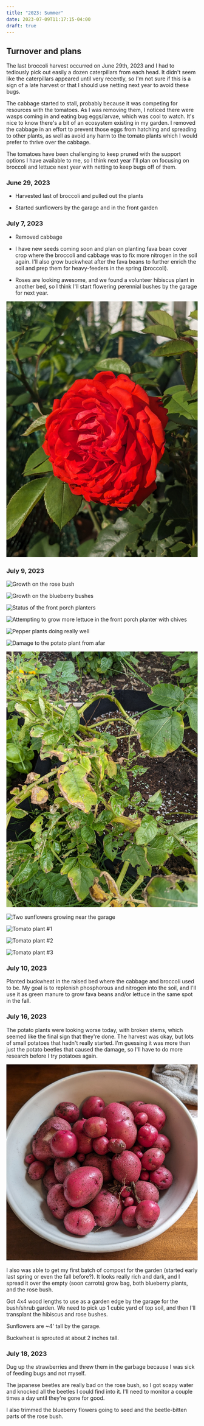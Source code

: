 ```yaml
---
title: "2023: Summer"
date: 2023-07-09T11:17:15-04:00
draft: true
---
```


## Turnover and plans

The last broccoli harvest occurred on June 29th, 2023 and I had to tediously pick out easily a dozen caterpillars from each head. It didn't seem like the caterpillars appeared until very recently, so I'm not sure if this is a sign of a late harvest or that I should use netting next year to avoid these bugs.

The cabbage started to stall, probably because it was competing for resources with the tomatoes. As I was removing them, I noticed there were wasps coming in and eating bug eggs/larvae, which was cool to watch. It's nice to know there's a bit of an ecosystem existing in my garden. I removed the cabbage in an effort to prevent those eggs from hatching and spreading to other plants, as well as avoid any harm to the tomato plants which I would prefer to thrive over the cabbage.

The tomatoes have been challenging to keep pruned with the support options I have available to me, so I think next year I'll plan on focusing on broccoli and lettuce next year with netting to keep bugs off of them.

### June 29, 2023

* Harvested last of broccoli and pulled out the plants

* Started sunflowers by the garage and in the front garden

### July 7, 2023

* Removed cabbage

* I have new seeds coming soon and plan on planting fava bean cover crop where the broccoli and cabbage was to fix more nitrogen in the soil again. I'll also grow buckwheat after the fava beans to further enrich the soil and prep them for heavy-feeders in the spring (broccoli).

* Roses are looking awesome, and we found a volunteer hibiscus plant in another bed, so I think I'll start flowering perennial bushes by the garage for next year.

![A rose](July5-rose.jpg)

### July 9, 2023

![Growth on the rose bush](July9-rose.jpg)

![Growth on the blueberry bushes](July9-blueberries.jpg)

![Status of the front porch planters](July9-frontporch.jpg)

![Attempting to grow more lettuce in the front porch planter with chives](July9-lettucechives.jpg)

![Pepper plants doing really well](July9-peppers.jpg)

![Damage to the potato plant from afar](July9-potatodamage1.jpg)

![Damage to the potato plant, up close](July9-potatodamage2.jpg)

![Two sunflowers growing near the garage](July9-sunflowers.jpg)

![Tomato plant #1](July9-tomato1.jpg)

![Tomato plant #2](July9-tomato2.jpg)

![Tomato plant #3](July9-tomato3.jpg)

### July 10, 2023

Planted buckwheat in the raised bed where the cabbage and broccoli used to be. My goal is to replenish phosphorous and nitrogen into the soil, and I'll use it as green manure to grow fava beans and/or lettuce in the same spot in the fall.

### July 16, 2023

The potato plants were looking worse today, with broken stems, which seemed like the final sign that they're done. The harvest was okay, but lots of small potatoes that hadn't really started. I'm guessing it was more than just the potato beetles that caused the damage, so I'll have to do more research before I try potatoes again.

![Red potato harvest](July16-potatoharvest.jpg)

I also was able to get my first batch of compost for the garden (started early last spring or even the fall before?). It looks really rich and dark, and I spread it over the empty (soon carrots) grow bag, both blueberry plants, and the rose bush.

Got 4x4 wood lengths to use as a garden edge by the garage for the bush/shrub garden. We need to pick up 1 cubic yard of top soil, and then I'll transplant the hibiscus and rose bushes.

Sunflowers are ~4' tall by the garage.

Buckwheat is sprouted at about 2 inches tall.

### July 18, 2023

Dug up the strawberries and threw them in the garbage because I was sick of feeding bugs and not myself.

The japanese beetles are really bad on the rose bush, so I got soapy water and knocked all the beetles I could find into it. I'll need to monitor a couple times a day until they're gone for good.

I also trimmed the blueberry flowers going to seed and the beetle-bitten parts of the rose bush.

